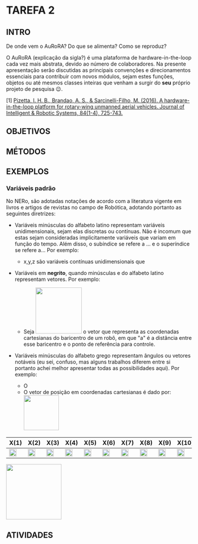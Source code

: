 TAREFA 2
========

## INTRO
De onde vem o AuRoRA? Do que se alimenta? Como se reproduz? 

O AuRoRA (explicação da sigla?) é uma plataforma de hardware-in-the-loop cada vez mais abstrata, devido ao número de colaboradores. Na presente apresentação serão discutidas as principais convenções e direcionamentos essenciais para contribuir com novos módulos, sejam estes funções, objetos ou até mesmos classes inteiras que venham a surgir do **seu** próprio projeto de pesquisa :wink:. 

[1] [Pizetta, I. H. B., Brandao, A. S., & Sarcinelli-Filho, M. (2016). A hardware-in-the-loop platform for rotary-wing unmanned aerial vehicles. Journal of Intelligent & Robotic Systems, 84(1-4), 725-743.](https://doi.org/10.1109/ICUAS.2014.6842369) 

## OBJETIVOS

## MÉTODOS

## EXEMPLOS
### Variáveis padrão 

No NERo, são adotadas notações de acordo com a literatura vigente em livros e artigos de revistas no campo de Robótica, adotando portanto as seguintes diretrizes:

* Variáveis minúsculas do alfabeto latino representam variáveis unidimensionais, sejam elas discretas ou contínuas. Não é incomum que estas sejam consideradas implicitamente variáveis que variam em função do tempo. Além disso, o subíndice se refere a ... e o superíndice se refere a... Por exemplo:
    - x,y,z são variáveis contínuas unidimensionais que 

* Variáveis em **negrito**, quando minúsculas e do alfabeto latino representam vetores. Por exemplo:
    - Seja <img src="https://latex.codecogs.com/svg.latex?\mathbf{P}=(x_c,y_c,z_c,a)" width="125"> o vetor que representa as coordenadas cartesianas do baricentro de um robô, em que "a" é a distância entre esse baricentro e o ponto de referência para controle.

* Variáveis minúsculas do alfabeto grego representam ângulos ou vetores notáveis (eu sei, confuso, mas alguns trabalhos diferem entre si portanto achei melhor apresentar todas as possibilidades aqui). Por exemplo:
    - O 
    - O vetor de posição em coordenadas cartesianas é dado por: <img src="https://latex.codecogs.com/svg.latex?\xi=(x,y,z)" width="95"> 


| X(1) | X(2) | X(3) | X(4) | X(5)  | X(6) | X(7) | X(8) | X(9) | X(10) | X(11)  | X(12) |
|------|------|------|------|-------|------|------|------|------|-------|--------|-------|
|<img src="https://latex.codecogs.com/svg.latex?x " width="20" >|<img src="https://latex.codecogs.com/svg.latex?y " width="20">|<img src="https://latex.codecogs.com/svg.latex?z " width="20">|<img src="https://latex.codecogs.com/svg.latex?\phi " width="20">|<img src="https://latex.codecogs.com/svg.latex?\theta " width="20">|<img src="https://latex.codecogs.com/svg.latex?\psi " width="20">|<img src="https://latex.codecogs.com/svg.latex?\dot{x} " width="20">|<img src="https://latex.codecogs.com/svg.latex?\dot{y} " width="20">|<img src="https://latex.codecogs.com/svg.latex?\dot{z}" width="20">|<img src="https://latex.codecogs.com/svg.latex?\dot{\phi} " width="20">|<img src="https://latex.codecogs.com/svg.latex?\dot{\theta} " width="20">|<img src="https://latex.codecogs.com/svg.latex?\dot{\psi} " width="20">|


 <img src="https://latex.codecogs.com/svg.latex?\dot{\tilde{\phi}}=\dot{\phi}_d-\dot{\phi}=" width="150" > 

## ATIVIDADES

<!-- <img src="https://latex.codecogs.com/svg.latex?\dot{\tilde{\phi}}=\dot{\phi}_d-\dot{\phi}=" width="150" >  (segunda derivada temporal) -->
